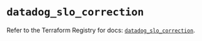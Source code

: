 # `datadog_slo_correction`

Refer to the Terraform Registry for docs: [`datadog_slo_correction`](https://registry.terraform.io/providers/datadog/datadog/3.58.0/docs/resources/slo_correction).

